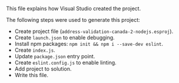 This file explains how Visual Studio created the project.

The following steps were used to generate this project:
- Create project file (`address-validation-canada-2-nodejs.esproj`).
- Create `launch.json` to enable debugging.
- Install npm packages: `npm init && npm i --save-dev eslint`.
- Create `index.js`.
- Update `package.json` entry point.
- Create `eslint.config.js` to enable linting.
- Add project to solution.
- Write this file.
